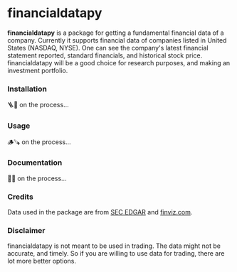# financialdatapy

**financialdatapy** is a package for getting a fundamental financial data of a company. Currently it supports financial data of companies listed in United States (NASDAQ, NYSE). One can see the company's latest financial statement reported, standard financials, and historical stock price. financialdatapy will be a good choice for research purposes, and making an investment portfolio.

### Installation

🪜🔨 on the process...

### Usage

🪵🪚 on the process...

### Documentation

🔩🔧 on the process...

### Credits

Data used in the package are from [SEC EDGAR](https://www.sec.gov/os/accessing-edgar-data) and [finviz.com](https://finviz.com/). 

### Disclaimer

financialdatapy is not meant to be used in trading. The data might not be accurate, and timely. So if you are willing to use data for trading, there are lot more better options.

